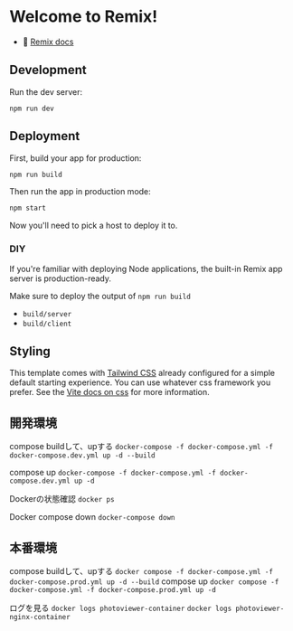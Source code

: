 # Welcome to Remix!

- 📖 [Remix docs](https://remix.run/docs)

## Development

Run the dev server:

```shellscript
npm run dev
```

## Deployment

First, build your app for production:

```sh
npm run build
```

Then run the app in production mode:

```sh
npm start
```

Now you'll need to pick a host to deploy it to.

### DIY

If you're familiar with deploying Node applications, the built-in Remix app server is production-ready.

Make sure to deploy the output of `npm run build`

- `build/server`
- `build/client`

## Styling

This template comes with [Tailwind CSS](https://tailwindcss.com/) already configured for a simple default starting experience. You can use whatever css framework you prefer. See the [Vite docs on css](https://vitejs.dev/guide/features.html#css) for more information.

## 開発環境
compose buildして、upする
`docker-compose -f docker-compose.yml -f docker-compose.dev.yml up -d --build`

compose up
`docker-compose -f docker-compose.yml -f docker-compose.dev.yml up -d`

Dockerの状態確認
`docker ps`

Docker compose down
`docker-compose down`

## 本番環境
compose buildして、upする
`docker compose -f docker-compose.yml -f docker-compose.prod.yml up -d --build`
compose up
`docker compose -f docker-compose.yml -f docker-compose.prod.yml up -d`

ログを見る
`docker logs photoviewer-container`
`docker logs photoviewer-nginx-container`
